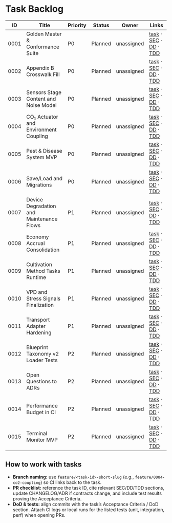# Task Backlog

| ID   | Title | Priority | Status | Owner | Links |
| ---- | ----- | -------- | ------ | ----- | ----- |
| 0001 | Golden Master & Conformance Suite | P0 | Planned | unassigned | [task](./0001-golden-master-and-conformance-suite.md) · [SEC](../SEC.md) · [DD](../DD.md) · [TDD](../TDD.md) |
| 0002 | Appendix B Crosswalk Fill | P0 | Planned | unassigned | [task](./0002-appendix-b-crosswalk-fill.md) · [SEC](../SEC.md) · [DD](../DD.md) · [TDD](../TDD.md) |
| 0003 | Sensors Stage Content and Noise Model | P0 | Planned | unassigned | [task](./0003-sensors-stage-content-and-noise-model.md) · [SEC](../SEC.md) · [DD](../DD.md) · [TDD](../TDD.md) |
| 0004 | CO₂ Actuator and Environment Coupling | P0 | Planned | unassigned | [task](./0004-co2-actuator-and-environment-coupling.md) · [SEC](../SEC.md) · [DD](../DD.md) · [TDD](../TDD.md) |
| 0005 | Pest & Disease System MVP | P0 | Planned | unassigned | [task](./0005-pest-disease-system-mvp.md) · [SEC](../SEC.md) · [DD](../DD.md) · [TDD](../TDD.md) |
| 0006 | Save/Load and Migrations | P0 | Planned | unassigned | [task](./0006-save-load-and-migrations.md) · [SEC](../SEC.md) · [DD](../DD.md) · [TDD](../TDD.md) |
| 0007 | Device Degradation and Maintenance Flows | P1 | Planned | unassigned | [task](./0007-device-degradation-and-maintenance-flows.md) · [SEC](../SEC.md) · [DD](../DD.md) · [TDD](../TDD.md) |
| 0008 | Economy Accrual Consolidation | P1 | Planned | unassigned | [task](./0008-economy-accrual-consolidation.md) · [SEC](../SEC.md) · [DD](../DD.md) · [TDD](../TDD.md) |
| 0009 | Cultivation Method Tasks Runtime | P1 | Planned | unassigned | [task](./0009-cultivation-method-tasks-runtime.md) · [SEC](../SEC.md) · [DD](../DD.md) · [TDD](../TDD.md) |
| 0010 | VPD and Stress Signals Finalization | P1 | Planned | unassigned | [task](./0010-vpd-and-stress-signals-finalization.md) · [SEC](../SEC.md) · [DD](../DD.md) · [TDD](../TDD.md) |
| 0011 | Transport Adapter Hardening | P1 | Planned | unassigned | [task](./0011-transport-adapter-hardening.md) · [SEC](../SEC.md) · [DD](../DD.md) · [TDD](../TDD.md) |
| 0012 | Blueprint Taxonomy v2 Loader Tests | P2 | Planned | unassigned | [task](./0012-blueprint-taxonomy-v2-loader-tests.md) · [SEC](../SEC.md) · [DD](../DD.md) · [TDD](../TDD.md) |
| 0013 | Open Questions to ADRs | P2 | Planned | unassigned | [task](./0013-open-questions-to-adrs.md) · [SEC](../SEC.md) · [DD](../DD.md) · [TDD](../TDD.md) |
| 0014 | Performance Budget in CI | P2 | Planned | unassigned | [task](./0014-performance-budget-in-ci.md) · [SEC](../SEC.md) · [DD](../DD.md) · [TDD](../TDD.md) |
| 0015 | Terminal Monitor MVP | P2 | Planned | unassigned | [task](./0015-terminal-monitor-mvp.md) · [SEC](../SEC.md) · [DD](../DD.md) · [TDD](../TDD.md) |

## How to work with tasks
- **Branch naming:** use `feature/<task-id>-short-slug` (e.g., `feature/0004-co2-coupling`) so CI links back to the task.
- **PR checklist:** reference the task ID, cite relevant SEC/DD/TDD sections, update CHANGELOG/ADR if contracts change, and include test results proving the Acceptance Criteria.
- **DoD & tests:** align commits with the task’s Acceptance Criteria / DoD section. Attach CI logs or local runs for the listed tests (unit, integration, perf) when opening PRs.
